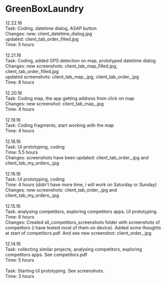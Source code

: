 # GreenBoxLaundry
12.22.16 <br>
Task: Coding, datetime dialog, ASAP button<br>
Changes: new: client_datetime_dialog.jpg<br>
updated: client_tab_order_filled.jpg<br>
Time: 5 hours<br>
<br>
12.21.16 <br>
Task: Coding, added GPS detection on map, prototyped datetime dialog<br>
Changes: new screenshots: client_tab_map_filled.jpg, client_tab_order_filled.jpg<br>
updated screenshots: client_tab_map_.jpg, client_tab_order_.jpg<br>
Time: 8 hours<br>
<br>
12.20.16 <br>
Task: Coding map, the app getting address from click on map<br>
Changes: new screenshot: client_tab_map_.jpg<br>
Time: 4 hours<br>
<br>
12.19.16 <br>
Task: Coding fragments, start working with the map<br>
Time: 4 hours<br>
<br>
12.18.16 <br>
Task: UI prototyping, coding<br>
Time: 5.5 hours<br>
Changes: screenshots have been updated: client_tab_order_.jpg and client_tab_my_orders_.jpg<br>
<br>
12.16.16 <br>
Task: UI prototyping, coding<br>
Time: 4 hours (didn't have more time, i will work on Saturday or Sunday)<br>
Changes: new screenshots: client_tab_order_.jpg and client_tab_my_orders_.jpg<br>
<br>
12.15.16 <br>
Task: analysing competitors, exploring competitors apps. UI prototyping.<br>
Time: 6 hours<br>
Changes: Created all_competitors_screenshots folder with screenshots of competitors (i have tested most of them on device). Added some thoughts at start of competitors.pdf. And see new screenshot: client_order_.jpg<br>
<br>
12.14.16 <br>
Task: collecting similar projects, analysing competitors, exploring competitors apps. See competitors.pdf <br>
Time: 5 hours<br>
<br>
Task: Starting UI prototyping. See screenshots.<br>
Time: 3 hours<br>
